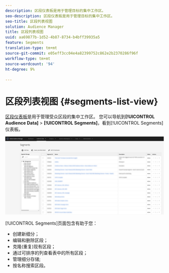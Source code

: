 ```yaml
---
description: 区段仪表板是用于管理目标的集中工作区。
seo-description: 区段仪表板是用于管理目标的集中工作区。
seo-title: 区段列表视图
solution: Audience Manager
title: 区段列表视图
uuid: aa69877b-1d52-4b87-8734-b4bff39935a5
feature: Segments
translation-type: tm+mt
source-git-commit: e05eff3cc04e4a82399752c862e2b2370286f96f
workflow-type: tm+mt
source-wordcount: '94'
ht-degree: 9%

---
```



# 区段列表视图 {#segments-list-view}

[区段仪表板](https://bank.demdex.com/portal/Segments/SegmentBuilder.ddx#list)是用于管理受众区段的集中工作区。 您可以导航到&#x200B;**[!UICONTROL Audience Data]** > **[!UICONTROL Segments]**，看到[!UICONTROL Segments]仪表板。

![细分仪表板](assets/segments-dashboard.png)

[!UICONTROL Segments]页面包含有助于您：

* 创建新细分；
* 编辑和删除区段；
* 克隆(重复)现有区段；
* 通过可排序的列查看表中的所有区段；
* 管理细分存储;
* 按名称搜索区段。
